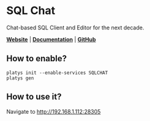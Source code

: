 # SQL Chat

Chat-based SQL Client and Editor for the next decade.

**[Website](https://www.sqlchat.ai/)** | **[Documentation](https://github.com/sqlchat/sqlchat)** | **[GitHub](https://github.com/sqlchat)**

## How to enable?

```
platys init --enable-services SQLCHAT
platys gen
```

## How to use it?

Navigate to <http://192.168.1.112:28305>